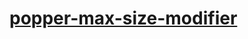 # [popper-max-size-modifier](https://github.com/atomiks/popper.js/tree/master/packages/popper-max-size-modifier)
